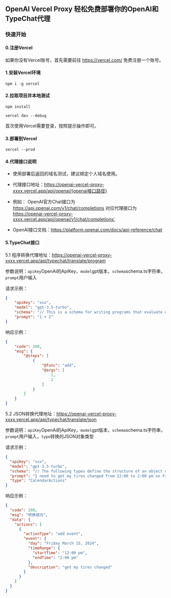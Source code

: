 ## OpenAI Vercel Proxy 轻松免费部署你的OpenAI和TypeChat代理

### 快速开始

#### 0.注册Vercel

如果你没有Vercel账号，首先需要前往 https://vercel.com/ 免费注册一个账号。

#### 1.安装Vercel环境

```shell
npm i -g vercel
```

#### 2.拉取项目并本地测试

```shell
npm install
```

```shell
vercel dev --debug
```
首次使用Vercel需要登录，按照提示操作即可。

#### 3.部署到Vercel
```shell
vercel --prod
```

#### 4.代理接口说明
- 使用部署后返回的域名测试，建议绑定个人域名使用。

- 代理接口地址：https://openai-vercel-proxy-xxxx.vercel.app/api/openai/{openai接口路径}

- 例如： OpenAI官方Chat接口为 https://api.openai.com/v1/chat/completions 对应代理接口为 https://openai-vercel-proxy-xxxx.vercel.app/api/openai/v1/chat/completions`

- OpenAI接口文档：https://platform.openai.com/docs/api-reference/chat

#### 5.TypeChat接口

5.1 程序转换代理地址：https://openai-vercel-proxy-xxxx.vercel.app/api/typechat/translate/program

参数说明：`apiKey`OpenAi的ApiKey，`model`gpt版本，`schema`schema.ts字符串，`prompt`用户输入

请求示例：
```json
{
    "apiKey": "xxx",
    "model": "gpt-3.5-turbo",
    "schema": "// This is a schema for writing programs that evaluate expressions.\n\nexport type API = {\n    // Add two numbers\n    add(x: number, y: number): number;\n    // Subtract two numbers\n    sub(x: number, y: number): number;\n    // Multiply two numbers\n    mul(x: number, y: number): number;\n    // Divide two numbers\n    div(x: number, y: number): number;\n    // Negate a number\n    neg(x: number): number;\n    // Identity function\n    id(x: number): number;\n    // Unknown request\n    unknown(text: string): number;\n}",
    "prompt": "1 + 2"
}
```
响应示例：
```json
{
    "code": 200,
    "msg": {
        "@steps": [
            {
                "@func": "add",
                "@args": [
                    1,
                    2
                ]
            }
        ]
    }
}
```

5.2 JSON转换代理地址：https://openai-vercel-proxy-xxxx.vercel.app/api/typechat/translate/json

参数说明：`apiKey`OpenAi的ApiKey，`model`gpt版本，`schema`schema.ts字符串，`prompt`用户输入，`type`转换的JSON对象类型

请求示例：
```json
{
  "apiKey": "xxx",
  "model": "gpt-3.5-turbo",
  "schema": "// The following types define the structure of an object of type CalendarActions that represents a list of requested calendar actions\n\nexport type CalendarActions = {\n    actions: Action[];\n};\n\nexport type Action =\n    | AddEventAction\n    | RemoveEventAction\n    | AddParticipantsAction\n    | ChangeTimeRangeAction\n    | ChangeDescriptionAction\n    | FindEventsAction\n    | UnknownAction;\n\nexport type AddEventAction = {\n    actionType: 'add event';\n    event: Event;\n};\n\nexport type RemoveEventAction = {\n    actionType: 'remove event';\n    eventReference: EventReference;\n};\n\nexport type AddParticipantsAction = {\n    actionType: 'add participants';\n    // event to be augmented; if not specified assume last event discussed\n    eventReference?: EventReference;\n    // new participants (one or more)\n    participants: string[];\n};\n\nexport type ChangeTimeRangeAction = {\n    actionType: 'change time range';\n    // event to be changed\n    eventReference?: EventReference;\n    // new time range for the event\n    timeRange: EventTimeRange;\n};\n\nexport type ChangeDescriptionAction = {\n    actionType: 'change description';\n    // event to be changed\n    eventReference?: EventReference;\n    // new description for the event\n    description: string;\n};\n\nexport type FindEventsAction = {\n    actionType: 'find events';\n    // one or more event properties to use to search for matching events\n    eventReference: EventReference;\n};\n\n// if the user types text that can not easily be understood as a calendar action, this action is used\nexport interface UnknownAction {\n    actionType: 'unknown';\n    // text typed by the user that the system did not understand\n    text: string;\n}\n\nexport type EventTimeRange = {\n    startTime?: string;\n    endTime?: string;\n    duration?: string;\n};\n\nexport type Event = {\n    // date (example: March 22, 2024) or relative date (example: after EventReference)\n    day: string;\n    timeRange: EventTimeRange;\n    description: string;\n    location?: string;\n    // a list of people or named groups like 'team'\n    participants?: string[];\n};\n\n// properties used by the requester in referring to an event\n// these properties are only specified if given directly by the requester\nexport type EventReference = {\n    // date (example: March 22, 2024) or relative date (example: after EventReference)\n    day?: string;\n    // (examples: this month, this week, in the next two days)\n    dayRange?: string;\n    timeRange?: EventTimeRange;\n    description?: string;\n    location?: string;\n    participants?: string[];\n};",
  "prompt": "I need to get my tires changed from 12:00 to 2:00 pm on Friday March 15, 2024",
  "type": "CalendarActions"
}
```
响应示例：
```json
{
  "code": 200,
  "msg": "转换成功",
  "data": {
    "actions": [
      {
        "actionType": "add event",
        "event": {
          "day": "Friday March 15, 2024",
          "timeRange": {
            "startTime": "12:00 pm",
            "endTime": "2:00 pm"
          },
          "description": "get my tires changed"
        }
      }
    ]
  }
}
```